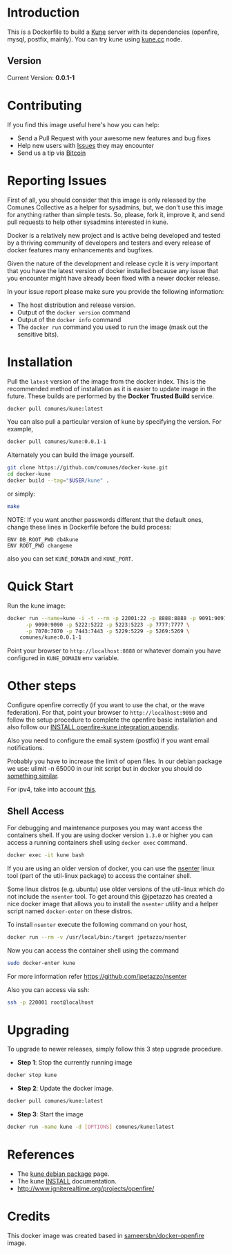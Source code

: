 
# Introduction

This is a Dockerfile to build a [Kune](http://kune.ourproject.org) server with its dependencies (openfire, mysql, postfix, mainly). You can try kune using [kune.cc](http://kune.cc) node.

## Version

Current Version: **0.0.1-1**

# Contributing

If you find this image useful here's how you can help:

- Send a Pull Request with your awesome new features and bug fixes
- Help new users with [Issues](https://github.com/comunes/docker-kune/issues) they may encounter
- Send us a tip via [Bitcoin](https://blockchain.info/address/1J6A2TZERJXS8evzSpmg5cxS4DaCQAkF8P)

# Reporting Issues

First of all, you should consider that this image is only released by the Comunes Collective as a helper for sysadmins, but, we don't use this image for anything rather than simple tests. So, please, fork it, improve it, and send pull requests to help other sysadmins interested in kune.

Docker is a relatively new project and is active being developed and tested by a thriving community of developers and testers and every release of docker features many enhancements and bugfixes.

Given the nature of the development and release cycle it is very important that you have the latest version of docker installed because any issue that you encounter might have already been fixed with a newer docker release.

In your issue report please make sure you provide the following information:

- The host distribution and release version.
- Output of the `docker version` command
- Output of the `docker info` command
- The `docker run` command you used to run the image (mask out the sensitive bits).

# Installation

Pull the `latest` version of the image from the docker index. This is the recommended method of installation as it is easier to update image in the future. These builds are performed by the **Docker Trusted Build** service.

```bash
docker pull comunes/kune:latest
```

You can also pull a particular version of kune by specifying the version. For example,

```bash
docker pull comunes/kune:0.0.1-1
```

Alternately you can build the image yourself.

```bash
git clone https://github.com/comunes/docker-kune.git
cd docker-kune
docker build --tag="$USER/kune" .
```
or simply:

```bash
make
```

NOTE: If you want another passwords different that the default ones, change these lines in Dockerfile before the build process:

```
ENV DB_ROOT_PWD db4kune
ENV ROOT_PWD changeme
```
also you can set `KUNE_DOMAIN` and `KUNE_PORT`.

# Quick Start

Run the kune image:

```bash
docker run --name=kune -i -t --rm -p 22001:22 -p 8888:8888 -p 9091:9091 \
	  -p 9090:9090 -p 5222:5222 -p 5223:5223 -p 7777:7777 \
	  -p 7070:7070 -p 7443:7443 -p 5229:5229 -p 5269:5269 \
	comunes/kune:0.0.1-1
```
Point your browser to `http://localhost:8888` or whatever domain you have configured in `KUNE_DOMAIN` env variable.

# Other steps

Configure openfire correctly (if you want to use the chat, or the wave federation). For that, point your browser to `http://localhost:9090` and follow the setup procedure to complete the openfire basic installation and also follow our [INSTALL openfire-kune integration appendix](https://github.com/comunes/kune/blob/master/INSTALL).

Also you need to configure the email system (postfix) if you want email notifications.

Probably you have to increase the limit of open files. In our debian package we use: ulimit -n 65000 in our init script but in docker you should do [something similar](https://stackoverflow.com/questions/24318543/how-to-set-ulimit-file-descriptor-on-docker-container-the-image-tag-is-phusion).

For ipv4, take into account [this](https://coderwall.com/p/rzuoew/enable-ipv6-packet-forwarding-when-using-docker).

## Shell Access

For debugging and maintenance purposes you may want access the containers shell. If you are using docker version `1.3.0` or higher you can access a running containers shell using `docker exec` command.

```bash
docker exec -it kune bash
```

If you are using an older version of docker, you can use the [nsenter](http://man7.org/linux/man-pages/man1/nsenter.1.html) linux tool (part of the util-linux package) to access the container shell.

Some linux distros (e.g. ubuntu) use older versions of the util-linux which do not include the `nsenter` tool. To get around this @jpetazzo has created a nice docker image that allows you to install the `nsenter` utility and a helper script named `docker-enter` on these distros.

To install `nsenter` execute the following command on your host,

```bash
docker run --rm -v /usr/local/bin:/target jpetazzo/nsenter
```

Now you can access the container shell using the command

```bash
sudo docker-enter kune
```

For more information refer https://github.com/jpetazzo/nsenter

Also you can access via ssh:

```bash
ssh -p 220001 root@localhost
```

# Upgrading

To upgrade to newer releases, simply follow this 3 step upgrade procedure.

- **Step 1**: Stop the currently running image

```bash
docker stop kune
```

- **Step 2**: Update the docker image.

```bash
docker pull comunes/kune:latest
```

- **Step 3**: Start the image

```bash
docker run -name kune -d [OPTIONS] comunes/kune:latest
```

# References

  * The [kune debian package](http://kune.cc/?locale=es#!kune.docs.6810.898) page.
  * The kune [INSTALL](https://github.com/comunes/kune/blob/master/INSTALL) documentation.
  * http://www.igniterealtime.org/projects/openfire/

# Credits

This docker image was created based in [sameersbn/docker-openfire](https://github.com/sameersbn/docker-openfire) image.
